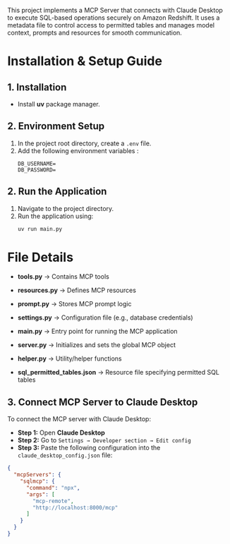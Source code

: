 
This project implements a MCP Server that connects with Claude Desktop to execute SQL-based operations securely on Amazon Redshift. It uses a metadata file to control access to permitted tables and manages model context, prompts and resources for smooth communication.

# Installation & Setup Guide

## 1. Installation
- Install **uv** package manager.

## 2. Environment Setup
1. In the project root directory, create a `.env` file.  
2. Add the following environment variables :  
   ```env
   DB_USERNAME=
   DB_PASSWORD=

## 2. Run the Application
1. Navigate to the project directory.  
2. Run the application using:  
   ```bash
   uv run main.py

# File Details

- **tools.py** → Contains MCP tools  
- **resources.py** → Defines MCP resources  
- **prompt.py** → Stores MCP prompt logic  
- **settings.py** → Configuration file (e.g., database credentials)  
- **main.py** → Entry point for running the MCP application  
- **server.py** → Initializes and sets the global MCP object  
- **helper.py** → Utility/helper functions  

- **sql_permitted_tables.json** → Resource file specifying permitted SQL tables


## 3. Connect MCP Server to Claude Desktop

To connect the MCP server with Claude Desktop:

-  **Step 1:** Open **Claude Desktop**
-  **Step 2:** Go to `Settings → Developer section → Edit config`
-  **Step 3:** Paste the following configuration into the `claude_desktop_config.json` file:

```json
{
  "mcpServers": {
    "sqlmcp": {
      "command": "npx",
      "args": [
        "mcp-remote",
        "http://localhost:8000/mcp"
      ]
    }
  }
}
``` 